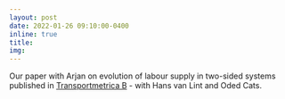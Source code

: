 ```yaml
---
layout: post
date: 2022-01-26 09:10:00-0400
inline: true
title:
img:
---
```

Our paper with Arjan on evolution of labour supply in two-sided systems published in [Transportmetrica B](https://www.tandfonline.com/doi/full/10.1080/21680566.2021.2024917) - with Hans van Lint and Oded Cats. 
